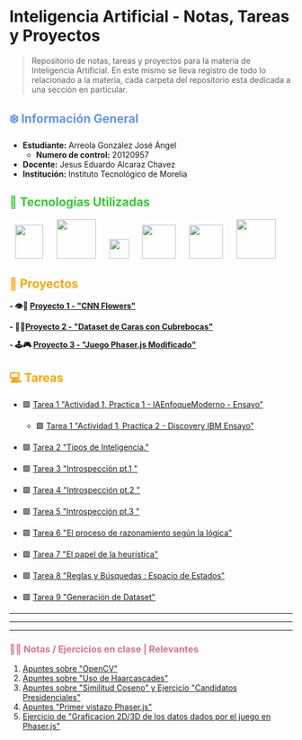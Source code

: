 # Inteligencia Artificial - Notas, Tareas y Proyectos
> Repositorio de notas, tareas y proyectos para la materia de Inteligencia Artificial. En este mismo se lleva registro de todo lo relacionado a la materia, cada carpeta del repositorio esta dedicada a una sección en particular.

## <span style="color:Cornflowerblue">❄️ Información General</span>

- **Estudiante:** Arreola González José Ángel
    - **Numero de control:** 20120957
- **Docente:** Jesus Eduardo Alcaraz Chavez
- **Institución:** Instituto Tecnológico de Morelia

## <span style="color:Limegreen">🥪 Tecnologías Utilizadas</span> 
<p align="center">
<img src="https://s3.dualstack.us-east-2.amazonaws.com/pythondotorg-assets/media/community/logos/python-logo-only.png" width="50" height="60" style="margin-right: 20"/>
<img src="https://icon.icepanel.io/Technology/svg/scikit-learn.svg" width="" height="70" style="margin-right: 20"/>
<img src="https://seeklogo.com/images/M/matplotlib-logo-AEB3DC9BB4-seeklogo.com.png" width="" height="35" style="margin-right: 20"/>
<img src="https://pandas.pydata.org/static/img/pandas_white.svg" width="" height="60" style="margin-right: 20"/>
<img src="https://numpy.org/images/logo.svg" width="" height="60" style="margin-right: 20"/>
<img src="https://upload.wikimedia.org/wikipedia/commons/e/e7/Phaser_Logo.png" width="" height="70" style="margin-right: 20"/>
</p>

## <span style="color:orange">🤖 Proyectos</span> 

**- 👁️🌼 [Proyecto 1 - "CNN Flowers"](link-al-proyecto-1)**

**- 🔎😷[Proyecto 2 - "Dataset de Caras con Cubrebocas"](link-al-proyecto-2)**

**- 🕹️🎮 [Proyecto 3 - "Juego Phaser.js Modificado"](link-al-proyecto-3)**

## <span style="color:orange">💻 Tareas</span> 

- 🟩 [Tarea 1 "Actividad 1, Practica 1 - IAEnfoqueModerno - Ensayo"](Tareas/Ensayos/1.1_LibroIAEnfoqueModerno_Ensayo.md)
    - 🟩 [Tarea 1 "Actividad 1, Practica 2 - Discovery IBM Ensayo"](Tareas/Ensayos/1.2_DiscoveryIBM_Ensayo.md)

- 🟩 [Tarea 2 "Tipos de Inteligencia."](Tareas/Ensayos/2._TeoríaInteligenciasMultiples_Ensayo.md)

- 🟩 [Tarea 3 "Introspección pt.1 "](Tareas/Ensayos/Tarea3_Ajedrez.md)

- 🟩 [Tarea 4 "Introspección pt.2 "](Tareas/Tarea_4_Islas.ipynb)

- 🟩 [Tarea 5 "Introspección pt.3 "](Tareas/Tarea5_IslasRojas.ipynb)

- 🟩 [Tarea 6 "El proceso de razonamiento según la lógica"](Tareas/Tarea_6_Josephus.ipynb)

- 🟩 [Tarea 7 "El papel de la heurística"](link-a-la-tarea-3)

- 🟩 [Tarea 8 "Reglas y Búsquedas : Espacio de Estados"](Ejercicios%20en%20Clase/Tarea_8_ReglasyBusquedas.md)

- 🟩 [Tarea 9 "Generación de Dataset"](link-a-la-tarea-3)

---
---
---
### <span style="color:Palevioletred">✍🏽 Notas / Ejercicios en clase | Relevantes</span> 

1. [Apuntes sobre "OpenCV"](Apuntes%20de%20Clase/AI_Exercise_OpenCV.ipynb)
1. [Apuntes sobre "Uso de Haarcascades"](Apuntes%20de%20Clase/AI_Haar_Cascade.ipynb)
1. [Apuntes sobre "Similitud Coseno" y Ejercicio "Candidatos Presidenciales"](Apuntes%20de%20Clase/Similitud%20Coseno.ipynb)
1. [Apuntes "Primer vistazo Phaser.js"](Apuntes%20de%20Clase/phaser/phaser/demo1.js)
1. [Ejercicio de "Graficacion 2D/3D de los datos dados por el juego en Phaser.js"](Ejercicios%20en%20Clase/GraficacionPhaser/)

